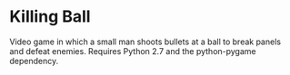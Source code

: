 # Killing Ball
Video game in which a small man shoots bullets at a ball to break panels and defeat enemies. Requires Python 2.7 and the python-pygame dependency.
